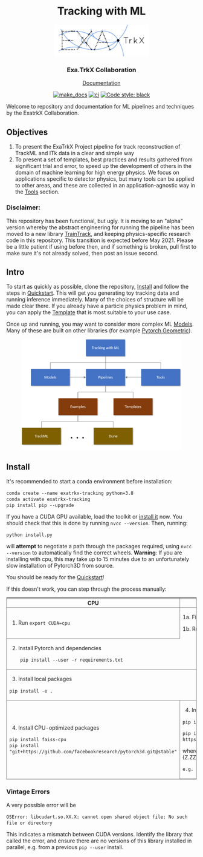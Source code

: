 <div align="center">

# Tracking with ML

<figure>
    <img src="https://raw.githubusercontent.com/HSF-reco-and-software-triggers/Tracking-ML-Exa.TrkX/master/docs/media/final_wide.png" width="250"/>
</figure>
    
### Exa.TrkX Collaboration


[Documentation](https://hsf-reco-and-software-triggers.github.io/Tracking-ML-Exa.TrkX/)

[![make_docs](https://github.com/HSF-reco-and-software-triggers/Tracking-ML-Exa.TrkX/actions/workflows/make_docs.yml/badge.svg)](https://github.com/HSF-reco-and-software-triggers/Tracking-ML-Exa.TrkX/actions/workflows/make_docs.yml) [![ci](https://github.com/HSF-reco-and-software-triggers/Tracking-ML-Exa.TrkX/actions/workflows/ci.yml/badge.svg)](https://github.com/HSF-reco-and-software-triggers/Tracking-ML-Exa.TrkX/actions/workflows/ci.yml) [![Code style: black](https://img.shields.io/badge/code%20style-black-000000.svg)](https://github.com/psf/black)


</div>

Welcome to repository and documentation for ML pipelines and techniques by the ExatrkX Collaboration. 

## Objectives

1. To present the ExaTrkX Project pipeline for track reconstruction of TrackML and ITk data in a clear and simple way
2. To present a set of templates, best practices and results gathered from significant trial and error, to speed up the development of others in the domain of machine learning for high energy physics. We focus on applications specific to detector physics, but many tools can be applied to other areas, and these are collected in an application-agnostic way in the [Tools](https://hsf-reco-and-software-triggers.github.io/Tracking-ML-Exa.TrkX/tools/overview/) section.

### Disclaimer:

This repository has been functional, but ugly. It is moving to an "alpha" version whereby the abstract engineering for running the pipeline has been moved to a new library [TrainTrack](https://github.com/murnanedaniel/train-track/), and keeping physics-specific research code in this repository. This transition is expected before May 2021. Please be a little patient if using before then, and if something is broken, pull first to make sure it's not already solved, then post an issue second.

## Intro

To start as quickly as possible, clone the repository, [Install](https://hsf-reco-and-software-triggers.github.io/Tracking-ML-Exa.TrkX/pipelines/quickstart) and follow the steps in [Quickstart](https://hsf-reco-and-software-triggers.github.io/Tracking-ML-Exa.TrkX/pipelines/quickstart). This will get you generating toy tracking data and running inference immediately. Many of the choices of structure will be made clear there. If you already have a particle physics problem in mind, you can apply the [Template](https://hsf-reco-and-software-triggers.github.io/Tracking-ML-Exa.TrkX/pipelines/choosingguide.md) that is most suitable to your use case.

Once up and running, you may want to consider more complex ML [Models](https://hsf-reco-and-software-triggers.github.io/Tracking-ML-Exa.TrkX/models/overview/). Many of these are built on other libraries (for example [Pytorch Geometric](https://github.com/rusty1s/pytorch_geometric)).

<div align="center">
<figure>
  <img src="https://raw.githubusercontent.com/HSF-reco-and-software-triggers/Tracking-ML-Exa.TrkX/master/docs/media/application_diagram_1.png" width="600"/>
</figure>
</div>

## Install

It's recommended to start a conda environment before installation:

```
conda create --name exatrkx-tracking python=3.8
conda activate exatrkx-tracking
pip install pip --upgrade
```

If you have a CUDA GPU available, load the toolkit or [install it](https://docs.nvidia.com/cuda/cuda-installation-guide-linux/index.html) now. You should check that this is done by running `nvcc --version`. Then, running:

```
python install.py
```

will **attempt** to negotiate a path through the packages required, using `nvcc --version` to automatically find the correct wheels. **Warning**: If you are installing with cpu, this may take up to 15 minutes due to an unfortunately slow installation of Pytorch3D from source.

You should be ready for the [Quickstart](https://hsf-reco-and-software-triggers.github.io/Tracking-ML-Exa.TrkX/pipelines/quickstart)!

If this doesn't work, you can step through the process manually:

<table style="border: 1px solid gray; border-collapse: collapse">
<tr style="border-bottom: 1px solid gray">
<th style="border-bottom: 1px solid gray"> CPU </th>
<th style="border-left: 1px solid gray"> GPU </th>
</tr>
<tr>
<td style="border-bottom: 1px solid gray">

1. Run 
`export CUDA=cpu`
    
</td>
<td style="border-left: 1px solid gray">

1a. Find the GPU version cuda XX.X with `nvcc --version`
    
1b. Run `export CUDA=cuXXX`, with `XXX = 92, 101, 102, 110`

</td>
</tr>
<tr style="border-bottom: 1px solid gray">
<td colspan="2">

2. Install Pytorch and dependencies 

```
    pip install --user -r requirements.txt
```

</td>
</tr>
<tr style="border-bottom: 1px solid gray">
<td colspan="2">

3. Install local packages

```pip install -e .```
    
</td>
</tr>
<tr>
<td style="border-bottom: 1px solid gray">

4. Install CPU-optimized packages

```
pip install faiss-cpu
pip install "git+https://github.com/facebookresearch/pytorch3d.git@stable" 
``` 
    
    
</td>
<td style="border-left: 1px solid gray">

    
4. Install GPU-optimized packages

```pip install faiss-gpu cupy-cudaXXX```, with `XXX`    

```
pip install pytorch3d -f https://dl.fbaipublicfiles.com/pytorch3d/packaging/wheels/py3{Y}_cu{XXX}_pyt{ZZZ}/download.html
```
    
where `{Y}` is the minor version of Python 3.{Y}, `{XXX}` is as above, and `{ZZZ}` is the version of Pytorch {Z.ZZ}.

    e.g. `py36_cu101_pyt170` is Python 3.6, Cuda 10.1, Pytorch 1.70.
   
    
</td>
</tr>
</table>

### Vintage Errors

A very possible error will be
```
OSError: libcudart.so.XX.X: cannot open shared object file: No such file or directory
```
This indicates a mismatch between CUDA versions. Identify the library that called the error, and ensure there are no versions of this library installed in parallel, e.g. from a previous `pip --user` install.